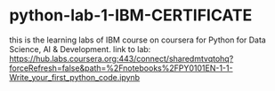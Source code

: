 # python-lab-1-IBM-CERTIFICATE
this is the learning labs of IBM course on coursera for Python for Data Science, AI & Development.
link to lab:
https://hub.labs.coursera.org:443/connect/sharedmtvqtohq?forceRefresh=false&path=%2Fnotebooks%2FPY0101EN-1-1-Write_your_first_python_code.ipynb
